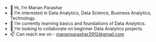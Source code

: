 - 👋 Hi, I’m Manan Parashar
- 👀 I’m interested in Data Analytics, Data Science, Business Analytics, Technology.
- 🌱 I’m currently learning basics and foundations of Data Analytics.
- 💞️ I’m looking to collaborate on beginner Data Analytics projects.
- 📫 Can reach me on - mananparashar2912@gmail.com

<!---
MananKamalParashar/MananKamalParashar is a ✨ special ✨ repository because its `README.md` (this file) appears on your GitHub profile.
You can click the Preview link to take a look at your changes.
--->
